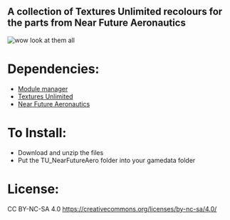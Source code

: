 ## A collection of Textures Unlimited recolours for the parts from Near Future Aeronautics

![wow look at them all](https://i.imgur.com/DqR5iaz.png)

# Dependencies:
- [Module manager](https://forum.kerbalspaceprogram.com/topic/50533-18x-112x-module-manager-423-july-03th-2023-fireworks-season/)
- [Textures Unlimited](https://forum.kerbalspaceprogram.com/topic/167450-19x-textures-unlimited-pbr-shader-texture-set-and-model-loading-api/)
- [Near Future Aeronautics](https://forum.kerbalspaceprogram.com/topic/155465-most-112x-near-future-technologies-august-26/)

# To Install:
- Download and unzip the files
- Put the TU_NearFutureAero folder into your gamedata folder

# License:
CC BY-NC-SA 4.0
https://creativecommons.org/licenses/by-nc-sa/4.0/
